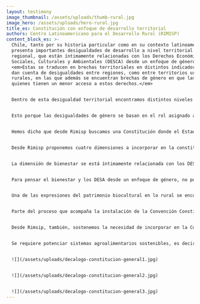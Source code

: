 ```yaml
---
layout: testimony
image_thumbnail: /assets/uploads/thumb-rural.jpg
image_hero: /assets/uploads/hero-rural.jpg
title_es: Constitución con enfoque de desarrollo territorial
authors: Centro Latinoamericano para el Desarrollo Rural (RIMISP)
content_block_es: >-
  Chile, tanto por su historia particular como en su contexto latinoamericano,
  presenta importantes desigualdades de desarrollo a nivel territorial y
  regional, que están íntimamente relacionadas con los Derechos Económicos,
  Sociales, Culturales y Ambientales (DESCA) desde un enfoque de género.
  <em>Estas se traducen en brechas territoriales en distintos indicadores que
  dan cuenta de desigualdades entre regiones, como entre territorios urbanos y
  rurales, en las que además se encuentran brechas de género en que las mujeres
  quienes tienen un menor acceso a estos derechos.</em>


  Dentro de esta desigualdad territorial encontramos distintos niveles de acceso a servicios, acceso a la naturaleza, estructura productiva, capacidad de emprendimiento e innovación, calidad del trabajo, entre otras. Estas son entendidas como brechas existentes entre territorios en diversas dimensiones, tanto por niveles de ingreso y pobreza, como también condiciones laborales, existencia de bienes y servicios, calidad del medioambiente y calidad de vida en general. Y lo mismo sucede entre hombres y mujeres, pues encontramos brechas de género en estos indicadores. Y así como estas brechas territoriales no se corrigen con el tiempo, y más bien se refuerzan dados los incentivos y efectos de economía política que favorecen a las grandes ciudades y territorios urbanos por sobre los territorios rurales; en el caso de las brechas de género, la superación de estas no depende de las mujeres y sus capacidades individuales, sino también de las características de los territorios donde ellas habitan. 


  Esto porque las desigualdades de género se basan en el rol asignado a las mujeres y hombres en las esferas políticas, económicas y sociales, lo que se traduce a las estructuras productivas, las instituciones, la cultura y las organizaciones de los territorios. 


  Hemos dicho que desde Rimisp buscamos una Constitución donde el Estado reconozca los territorios y, por lo tanto, considere sus particularidades y necesidades específicas en la garantía de derechos, inversión pública, entendimiento normativo y cuerpo legal que habilite un desarrollo inclusivo. Para que el desarrollo territorial sea inclusivo, necesariamente requiere que este sea desde un enfoque de género que considere las necesidades, intereses y expectativas de las mujeres de manera explícita. No es posible pensar un desarrollo con cohesión territorial si las mujeres cargan con el peso de dicho desarrollo, haciéndose cargo de la mayoría del trabajo de reproducción que otorgan las condiciones para el desarrollo de otros y quedando excluidas de los accesos y oportunidades que este acarrea. Es por esto que, cuando decimos que se necesita que la constitución entregue un mandato constitucional a las instituciones para orientar sus objetivos y planificar políticas de manera integrada e intersectorial (con articulación de los distintos sectores) decimos también que esta integralidad necesita incorporar el enfoque de género de manera transversal a todos los sectores del Estado. 


  Desde Rimisp proponemos cuatro dimensiones a incorporar en la constitución desde un enfoque de desarrollo territorial rural, las que tienen un importante correlato con derechos sociales con enfoque de género: garantizar derechos sociales con una concepción de bienestar más amplia y diversa, junto con resguardar el patrimonio biocultural, sumado a la distribución del poder y la capacidad de agencia de la ciudadanía.


  La dimensión de bienestar se está íntimamente relacionada con los DESA con enfoque de género, pues esta se aproxima a la idea de calidad de vida o buen vivir, y se ha posicionado como una de las principales herramientas para canalizar la construcción de un nuevo pacto social que logre asegurar una vida digna a las y los habitantes del país. Cuando los servicios públicos son deficientes en calidad y se privatizan los derechos sociales, son las mujeres las que se ven desproporcionadamente afectadas. Garantizar los DESA debe ser un compromiso constitucional pues apunta a que hombres y mujeres de dichos territorios logren un bienestar integral y desarrollo personal, donde sus necesidades e intereses sean atendidos. Y es necesario que estos tengan enfoque de género pues, dadas las relaciones de género y las dinámicas territoriales, hombres y mujeres enfrentan barreras distintas y acceden a los servicios de manera diferenciada. 


  Para pensar el bienestar y los DESA desde un enfoque de género, no podemos olvidar la agencia de la ciudadanía, traducida en su participación. Esta es una dimensión importante del enfoque territorial tanto en los procesos de diálogo multiactor para el desarrollo, como en las coaliciones territoriales. Así, la participación es un elemento fundamental de las dinámicas territoriales y el desarrollo territorialmente cohesionado, que se vincula con la capacidad de agencia, pero también con las estructuras de oportunidades institucionales que lo permiten e incentivan. En este punto es necesario considerar el enfoque de género ya que, en general, el rol de las mujeres se asocia a todas aquellas tareas reproductivas vinculadas al espacio doméstico y de cuidado, tales como la alimentación, la salud de las personas, la educación de niñas y niños, y el cuidado en general de personas dependientes y estas asociaciones se repiten a menudo en los ejercicios participativos. En contraposición, las mujeres han estado subrepresentadas en el espacio público, en el acceso a bienes y servicios sociales, en la toma de decisiones sobre desarrollo local, en las instancias de participación política, en las organizaciones y coaliciones locales. Esto ha provocado que la visión, los intereses, y las ideas de las mujeres queden ausentes, más aún en las zonas rurales, generando un desarrollo territorial desequilibrado y sesgado (Rimisp, 2017). Para que la participación ciudadana y el desarrollo territorial sea inclusivo, es necesario generar un sistema de participación que permita contar con los habilitadores para lograr los estándares señalados donde la transparencia, la información, la inclusión de los tradicionalmente excluidos, el proceso de comunicación y de educación es clave.


  Una de las expresiones del patrimonio biocultural en lo rural se encuentra en el conjunto de usos, representaciones, expresiones, conocimientos y técnicas que las comunidades reconocen como parte esencial de su vida en relación con la del medio que los rodea. Cada territorio establece sistemas de género, que entre las relaciones que norma y estructuran, se encuentran las formas de relacionarse con la naturaleza, aspecto que debe ser considerado en el resguardo del patrimonio biocultural. Estos procesos colectivos, que son centrales para el bienestar humano, los encontramos en múltiples territorios en formas ligadas a lo culinario y el patrimonio agroalimentario, en lo que las mujeres son quienes resguardan este conocimiento al tiempo que encuentran oportunidades para su desarrollo. Así, este patrimonio necesita de protección y reconocimiento y, por tanto, estar presentes en la discusión constitucional, reconociendo que el género juega un rol importante en ello.


  Parte del proceso que acompaña la instalación de la Convención Constituyente está orientado justamente a eso, a definir qué elementos deben estar a la base de un nuevo contrato social respecto a la vida que imaginamos, lo que involucra pensar los derechos sociales, las relaciones sociales, el patrimonio biocultural y la manera en que se interactúa y concibe a la naturaleza, en el cruce de una escala nacional y territorial.


  Desde Rimsip, también, sostenemos la necesidad de incorporar en la Constitución el derecho a la alimentación como derecho fundamental. Puesto que es el punto de partida de la vida humana y de su vínculo con la naturaleza, y es la base para el cumplimiento del resto de derechos. En este punto no puede pasarse por alto el rol de las mujeres como sostenedoras de la vida humana por medio del trabajo reproductivo que recae sobre ellas y su rol fundamental en la alimentación de sus familias, desde la producción de alimentos y su preparación. El sistema alimentario y la actividad económica en toda su cadena han de orientarse principalmente a la satisfacción de una alimentación suficiente, nutritiva, accesible, sostenible y de acuerdo con las preferencias de las personas. La calidad de la alimentación también se ve determinada por el género, donde los hogares con jefatura femenina son más vulnerable a la inseguridad  alimentaria y son las mujeres y niñas quienes primero se privan en cantidad y calidad de alimentos. 


  Se requiere potenciar sistemas agroalimentarios sostenibles, es decir, competitivos, inclusivos y resilientes, y la agricultura familiar puede contribuir a potenciarlos, además de ser capaz de reforzar el desarrollo equilibrado de los territorios rurales, reconociendo y potenciando el papel protagónico de las mujeres en estas cadenas –como productoras y comercializadoras– y el rol que juegan en la preservación de especies, de la cultura y las identidades locales, mostrando en muchas ocasiones un alto grado de adaptación y mitigación del cambio climático.


  ![](/assets/uploads/decalogo-constitucion-general1.jpg)


  ![](/assets/uploads/decalogo-constitucion-general2.jpg)


  ![](/assets/uploads/decalogo-constitucion-general3.jpg)
---
```

